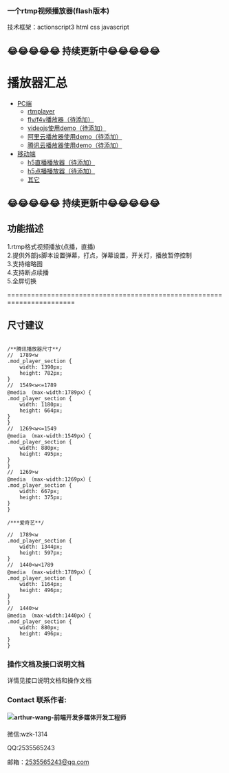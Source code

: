 
### 一个rtmp视频播放器(flash版本)
技术框架：actionscript3 html css javascript
## 😂😂😂😂😂  持续更新中😂😂😂😂😂
# 播放器汇总 
  * [PC端]()
    * [rtmplayer](https://github.com/newued/rtmplayer)
    * [flv/f4v播放器（待添加）]()
    * [videojs使用demo（待添加）]()
    * [阿里云播放器使用demo（待添加）]()
    * [腾讯云播放器使用demo（待添加）]()
* [移动端]()
    * [h5直播播放器（待添加）]()
    * [h5点播播放器（待添加）]()
    * [其它]()
    
## 😂😂😂😂😂  持续更新中😂😂😂😂😂
## 功能描述
1.rtmp格式视频播放(点播，直播)<br>
2.提供外部js脚本设置弹幕，打点，弹幕设置，开关灯，播放暂停控制<br>
3.支持缩略图<br>
4.支持断点续播<br>
5.全屏切换<br>

=======================================================================
## 尺寸建议
```

/**腾讯播放器尺寸**/
//  1789<w
.mod_player_section {
	width: 1390px;
	height: 782px;
}
//  1549<w<=1789
@media （max-width:1789px）{
.mod_player_section {
	width: 1180px;
	height: 664px;
}
}
//  1269<w<=1549
@media （max-width:1549px）{
.mod_player_section {
	width: 880px;
	height: 495px;
}
}
//  1269>w
@media （max-width:1269px）{
.mod_player_section {
	width: 667px;
	height: 375px;
}
}

/***爱奇艺**/

//  1789<w
.mod_player_section {
	width: 1344px;
	height: 597px;
}
//  1440<w<1789
@media （max-width:1789px）{
.mod_player_section {
	width: 1164px;
	height: 496px;
}
}
//  1440>w
@media （max-width:1440px）{
.mod_player_section {
	width: 880px;
	height: 496px;
}
}
```
### 操作文档及接口说明文档
详情见接口说明文档和操作文档
### Contact 联系作者:

#### ![arthur-wang-前端开发多媒体开发工程师](/assets/myphoto_40.png) 

微信:wzk-1314

QQ:2535565243

邮箱：2535565243@qq.com
